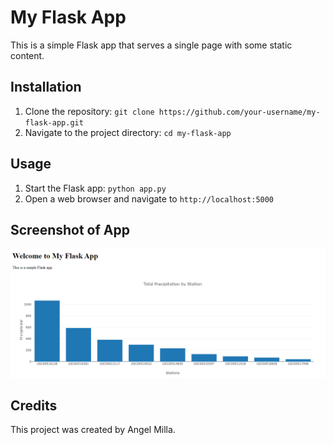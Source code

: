 # My Flask App

This is a simple Flask app that serves a single page with some static content.

## Installation

1. Clone the repository: `git clone https://github.com/your-username/my-flask-app.git`
2. Navigate to the project directory: `cd my-flask-app`

## Usage

1. Start the Flask app: `python app.py`
2. Open a web browser and navigate to `http://localhost:5000`

## Screenshot of App

![App](images/App_Screenshot.PNG)

## Credits

This project was created by Angel Milla.
